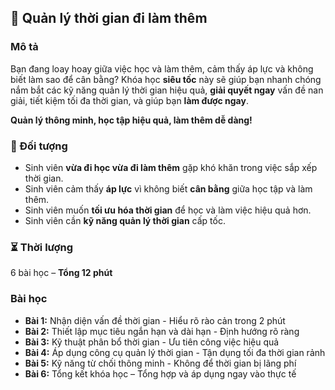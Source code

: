 ## 🚀 Quản lý thời gian đi làm thêm

### Mô tả  
Bạn đang loay hoay giữa việc học và làm thêm, cảm thấy áp lực và không biết làm sao để cân bằng? Khóa học **siêu tốc** này sẽ giúp bạn nhanh chóng nắm bắt các kỹ năng quản lý thời gian hiệu quả, **giải quyết ngay** vấn đề nan giải, tiết kiệm tối đa thời gian, và giúp bạn **làm được ngay**.

**Quản lý thông minh, học tập hiệu quả, làm thêm dễ dàng!**

### 🎯 Đối tượng  
- Sinh viên **vừa đi học vừa đi làm thêm** gặp khó khăn trong việc sắp xếp thời gian.
- Sinh viên cảm thấy **áp lực** vì không biết **cân bằng** giữa học tập và làm thêm.
- Sinh viên muốn **tối ưu hóa thời gian** để học và làm việc hiệu quả hơn.
- Sinh viên cần **kỹ năng quản lý thời gian** cấp tốc.

### ⏳ Thời lượng  
6 bài học – **Tổng 12 phút**

### Bài học  
- **Bài 1:** Nhận diện vấn đề thời gian - Hiểu rõ rào cản trong 2 phút  
- **Bài 2:** Thiết lập mục tiêu ngắn hạn và dài hạn - Định hướng rõ ràng  
- **Bài 3:** Kỹ thuật phân bổ thời gian - Ưu tiên công việc hiệu quả  
- **Bài 4:** Áp dụng công cụ quản lý thời gian - Tận dụng tối đa thời gian rảnh  
- **Bài 5:** Kỹ năng từ chối thông minh - Không để thời gian bị lãng phí  
- **Bài 6:** Tổng kết khóa học – Tổng hợp và áp dụng ngay vào thực tế